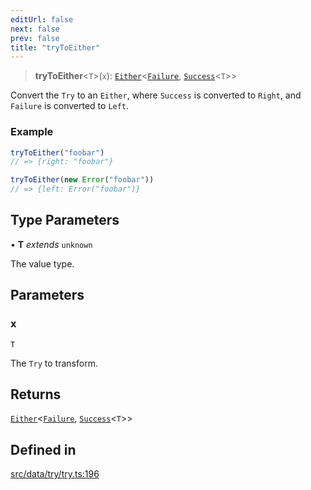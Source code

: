 ```yaml
---
editUrl: false
next: false
prev: false
title: "tryToEither"
---
```


> **tryToEither**\<`T`\>(`x`): [`Either`](/api/type-aliases/either/)\<[`Failure`](/api/type-aliases/failure/), [`Success`](/api/type-aliases/success/)\<`T`\>\>

Convert the `Try` to an `Either`, where `Success` is converted to `Right`, and
`Failure` is converted to `Left`.

### Example
```ts
tryToEither("foobar")
// => {right: "foobar"}

tryToEither(new Error("foobar"))
// => {left: Error("foobar")}
```

## Type Parameters

• **T** *extends* `unknown`

The value type.

## Parameters

### x

`T`

The `Try` to transform.

## Returns

[`Either`](/api/type-aliases/either/)\<[`Failure`](/api/type-aliases/failure/), [`Success`](/api/type-aliases/success/)\<`T`\>\>

## Defined in

[src/data/try/try.ts:196](https://github.com/skyleague/axioms/blob/75fb1c5c977f1940e84e5cdcef2be336d1fd81da/src/data/try/try.ts#L196)
